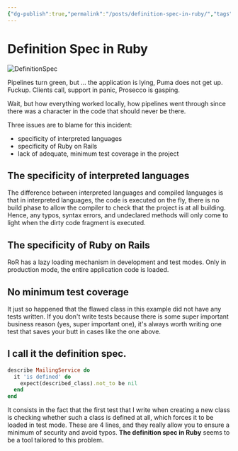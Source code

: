 ```yaml
---
{"dg-publish":true,"permalink":"/posts/definition-spec-in-ruby/","tags":"gardenEntry","dgHomeLink":true,"dgPassFrontmatter":false}
---
```



# Definition Spec in Ruby

![DefinitionSpec](https://res.cloudinary.com/practicaldev/image/fetch/s--bMYwKJHT--/c_limit%2Cf_auto%2Cfl_progressive%2Cq_auto%2Cw_880/https://dev-to-uploads.s3.amazonaws.com/uploads/articles/k352hu2x1to4eay8e2p8.png)

Pipelines turn green, but ... the application is lying, Puma does not get up. Fuckup. Clients call, support in panic, Prosecco is gasping.

Wait, but how everything worked locally, how pipelines went through since there was a character in the code that should never be there.

Three issues are to blame for this incident:
-   specificity of interpreted languages
-   specificity of Ruby on Rails
-   lack of adequate, minimum test coverage in the project

## The specificity of interpreted languages
The difference between interpreted languages and compiled languages is that in interpreted languages, the code is executed on the fly, there is no build phase to allow the compiler to check that the project is at all building. Hence, any typos, syntax errors, and undeclared methods will only come to light when the dirty code fragment is executed.

## The specificity of Ruby on Rails
RoR has a lazy loading mechanism in development and test modes. Only in production mode, the entire application code is loaded.

## No minimum test coverage
It just so happened that the flawed class in this example did not have any tests written. If you don't write tests because there is some super important business reason (yes, super important one), it's always worth writing one test that saves your butt in cases like the one above.

## I call it the definition spec.

```ruby
describe MailingService do
  it 'is defined' do
    expect(described_class).not_to be nil
  end
end
```

It consists in the fact that the first test that I write when creating a new class is checking whether such a class is defined at all, which forces it to be loaded in test mode. These are 4 lines, and they really allow you to ensure a minimum of security and avoid typos. **The definition spec in Ruby** seems to be a tool tailored to this problem.